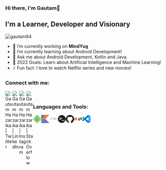 ### Hi there, I'm Gautam👋

## I'm a Learner, Developer and Visionary

<p align="left"> <img src="https://komarev.com/ghpvc/?username=gautam84&label=Views&color=blue&style=plastic" alt="gautam84" /> </p>

- 🔭 I’m currently working on <b>MindYug</b>
- 🌱 I’m currently learning about Android Development!
- 💬 Ask me about Android Development, Kotlin and Java.
- 🥅 2022 Goals: Learn about Artificial Intelligence and Machine Learning!
- ⚡ Fun fact: I love to watch Netflix series and new movies!

### Connect with me:

[<img align="left" alt="Gautam Hazarika | Twitter" width="22px" src="https://cdn.jsdelivr.net/npm/simple-icons@v3/icons/twitter.svg" />][twitter]
[<img align="left" alt="Gautam Hazarika | LinkedIn" width="22px" src="https://cdn.jsdelivr.net/npm/simple-icons@v3/icons/linkedin.svg" />][linkedin]
[<img align="left" alt="Gautam Hazarika | Instagram" width="22px" src="https://cdn.jsdelivr.net/npm/simple-icons@v3/icons/instagram.svg" />][instagram]
[<img align="left" alt="Gautam Hazarika | StackOverflow" width="22px" src="https://cdn.jsdelivr.net/npm/simple-icons@3.13.0/icons/stackoverflow.svg" />][stackoverflow]

<br />

### Languages and Tools:

<img align="left" alt="Android" width="26px" src="https://raw.githubusercontent.com/github/explore/80688e429a7d4ef2fca1e82350fe8e3517d3494d/topics/android/android.png" />

<img align="left" alt="Kotlin" width="26px" src="https://raw.githubusercontent.com/github/explore/80688e429a7d4ef2fca1e82350fe8e3517d3494d/topics/kotlin/kotlin.png" />


<img align="left" alt="Java" width="26px" src="https://raw.githubusercontent.com/github/explore/80688e429a7d4ef2fca1e82350fe8e3517d3494d/topics/java/java.png" />

<img align="left" alt="Terminal" width="26px" src="https://raw.githubusercontent.com/github/explore/80688e429a7d4ef2fca1e82350fe8e3517d3494d/topics/terminal/terminal.png" />

<img align="left" alt="GitHub" width="26px" src="https://raw.githubusercontent.com/github/explore/78df643247d429f6cc873026c0622819ad797942/topics/github/github.png" />

<img align="left" alt="Git" width="26px" src="https://raw.githubusercontent.com/github/explore/80688e429a7d4ef2fca1e82350fe8e3517d3494d/topics/git/git.png" />

<img align="left" alt="Visual Studio Code" width="26px" src="https://raw.githubusercontent.com/github/explore/80688e429a7d4ef2fca1e82350fe8e3517d3494d/topics/visual-studio-code/visual-studio-code.png" />


[twitter]: https://twitter.com/GautamHazarika9
[stackoverflow]: https://stackoverflow.com/u/14052125
[instagram]: https://www.instagram.com/gautam.haz/
[linkedin]: https://www.linkedin.com/in/gautamhazarika/
